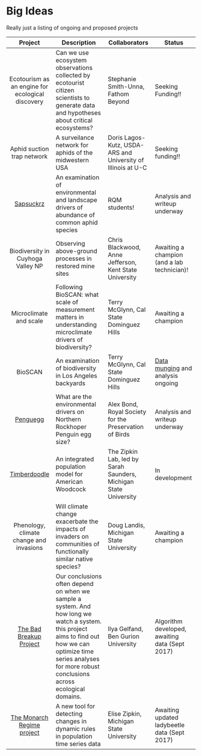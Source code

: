 # Big Ideas
Really just a listing of ongoing and proposed projects

| Project       |Description         | Collaborators | Status|
|:-------------:|-------------| -----| -----|
|Ecotourism as an engine for ecological discovery    | Can we use ecosystem observations collected by ecotourist citizen scientists to generate data and hypotheses about critical ecosystems? | Stephanie Smith-Unna, Fathom Beyond |Seeking Funding!! |
|Aphid suction trap network     | A surveilance network for aphids of the midwestern USA | Doris Lagos-Kutz, USDA-ARS and University of Illinois at U-C | Seeking funding!!|
|[Sapsuckrz](https://github.com/ReproducibleQM/sapsuckRz)     | An examination of environmental and landscape drivers of abundance of common aphid species| RQM students! |Analysis and writeup underway|
|Biodiversity in Cuyhoga Valley NP     | Observing above-ground processes in restored mine sites| Chris Blackwood, Anne Jefferson, Kent State University | Awaiting a champion (and a lab technician)! |
|Microclimate and scale      | Following BioSCAN:  what scale of measurement matters in understanding microclimate drivers of biodiversity? | Terry McGlynn, Cal State Dominguez Hills |Awaiting a champion |
|BioSCAN     | An examination of biodiversity in Los Angeles backyards | Terry McGlynn, Cal State Dominguez Hills | [Data munging](https://github.com/cbahlai/microclimate_data_processing) and analysis ongoing |
|[Penguegg](https://github.com/ReproducibleQM/penguegg)     | What are the environmental drivers on Northern Rockhoper Penguin egg size? | Alex Bond, Royal Society for the Preservation of Birds | Analysis and writeup underway |
|[Timberdoodle](https://github.com/zipkinlab/timberdoodle)   | An integrated population model for American Woodcock| The Zipkin Lab, led by Sarah Saunders, Michigan State University |In development|
|Phenology, climate change and invasions     | Will climate change exacerbate the impacts of invaders on communities of functionally similar native species? | Doug Landis, Michigan State University | Awaiting a champion |
|[The Bad Breakup Project](https://github.com/cbahlai/bad_breakup)    |Our conclusions often depend on when we sample a system. And how long we watch a system. this project aims to find out how we can optimize time series analyses for more robust conclusions across ecological domains. | Ilya Gelfand, Ben Gurion University | Algorithm developed, awaiting data (Sept 2017) |
|[The Monarch Regime project](https://github.com/cbahlai/monarch_regime)      | A new tool for detecting changes in dynamic rules in population time series data | Elise Zipkin, Michigan State University | Awaiting updated ladybeetle data (Sept 2017)|
